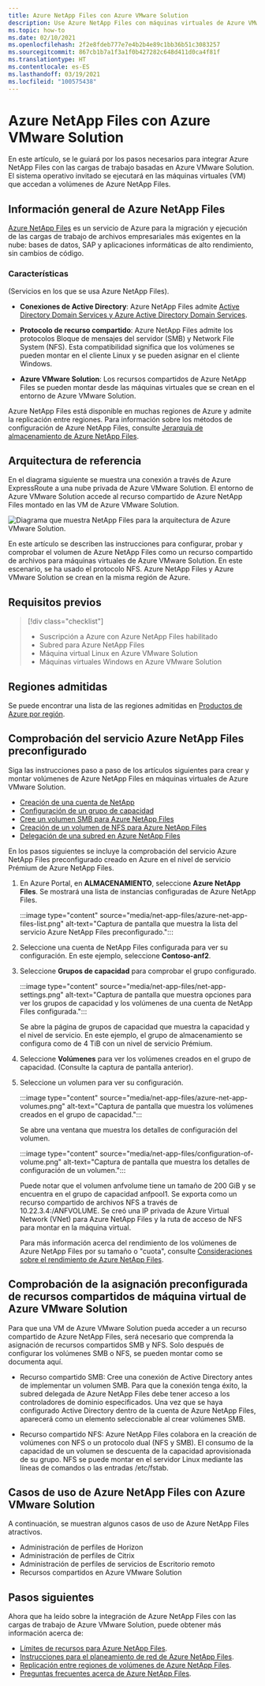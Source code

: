 ```yaml
---
title: Azure NetApp Files con Azure VMware Solution
description: Use Azure NetApp Files con máquinas virtuales de Azure VMware Solution para migrar y sincronizar datos entre servidores locales, máquinas virtuales de Azure VMware Solution e infraestructuras en la nube.
ms.topic: how-to
ms.date: 02/10/2021
ms.openlocfilehash: 2f2e8fdeb777e7e4b2b4e89c1bb36b51c3083257
ms.sourcegitcommit: 867cb1b7a1f3a1f0b427282c648d411d0ca4f81f
ms.translationtype: HT
ms.contentlocale: es-ES
ms.lasthandoff: 03/19/2021
ms.locfileid: "100575438"
---
```

# <a name="azure-netapp-files-with-azure-vmware-solution"></a>Azure NetApp Files con Azure VMware Solution

En este artículo, se le guiará por los pasos necesarios para integrar Azure NetApp Files con las cargas de trabajo basadas en Azure VMware Solution. El sistema operativo invitado se ejecutará en las máquinas virtuales (VM) que accedan a volúmenes de Azure NetApp Files. 

## <a name="azure-netapp-files-overview"></a>Información general de Azure NetApp Files

[Azure NetApp Files](../azure-netapp-files/azure-netapp-files-introduction.md) es un servicio de Azure para la migración y ejecución de las cargas de trabajo de archivos empresariales más exigentes en la nube: bases de datos, SAP y aplicaciones informáticas de alto rendimiento, sin cambios de código.

### <a name="features"></a>Características
(Servicios en los que se usa Azure NetApp Files).

- **Conexiones de Active Directory**: Azure NetApp Files admite [Active Directory Domain Services y Azure Active Directory Domain Services](../azure-netapp-files/create-active-directory-connections.md#decide-which-domain-services-to-use).

- **Protocolo de recurso compartido**: Azure NetApp Files admite los protocolos Bloque de mensajes del servidor (SMB) y Network File System (NFS). Esta compatibilidad significa que los volúmenes se pueden montar en el cliente Linux y se pueden asignar en el cliente Windows.

- **Azure VMware Solution**: Los recursos compartidos de Azure NetApp Files se pueden montar desde las máquinas virtuales que se crean en el entorno de Azure VMware Solution.

Azure NetApp Files está disponible en muchas regiones de Azure y admite la replicación entre regiones. Para información sobre los métodos de configuración de Azure NetApp Files, consulte [Jerarquía de almacenamiento de Azure NetApp Files](../azure-netapp-files/azure-netapp-files-understand-storage-hierarchy.md).

## <a name="reference-architecture"></a>Arquitectura de referencia

En el diagrama siguiente se muestra una conexión a través de Azure ExpressRoute a una nube privada de Azure VMware Solution. El entorno de Azure VMware Solution accede al recurso compartido de Azure NetApp Files montado en las VM de Azure VMware Solution.

![Diagrama que muestra NetApp Files para la arquitectura de Azure VMware Solution.](media/net-app-files/net-app-files-topology.png)

En este artículo se describen las instrucciones para configurar, probar y comprobar el volumen de Azure NetApp Files como un recurso compartido de archivos para máquinas virtuales de Azure VMware Solution. En este escenario, se ha usado el protocolo NFS. Azure NetApp Files y Azure VMware Solution se crean en la misma región de Azure.

## <a name="prerequisites"></a>Requisitos previos 

> [!div class="checklist"]
> * Suscripción a Azure con Azure NetApp Files habilitado
> * Subred para Azure NetApp Files
> * Máquina virtual Linux en Azure VMware Solution
> * Máquinas virtuales Windows en Azure VMware Solution

## <a name="regions-supported"></a>Regiones admitidas

Se puede encontrar una lista de las regiones admitidas en [Productos de Azure por región](https://azure.microsoft.com/global-infrastructure/services/?products=netapp,azure-vmware&regions=all).

## <a name="verify-pre-configured-azure-netapp-files"></a>Comprobación del servicio Azure NetApp Files preconfigurado 

Siga las instrucciones paso a paso de los artículos siguientes para crear y montar volúmenes de Azure NetApp Files en máquinas virtuales de Azure VMware Solution.

- [Creación de una cuenta de NetApp](../azure-netapp-files/azure-netapp-files-create-netapp-account.md)
- [Configuración de un grupo de capacidad](../azure-netapp-files/azure-netapp-files-set-up-capacity-pool.md)
- [Cree un volumen SMB para Azure NetApp Files](../azure-netapp-files/azure-netapp-files-create-volumes-smb.md)
- [Creación de un volumen de NFS para Azure NetApp Files](../azure-netapp-files/azure-netapp-files-create-volumes.md)
- [Delegación de una subred en Azure NetApp Files](../azure-netapp-files/azure-netapp-files-delegate-subnet.md)

En los pasos siguientes se incluye la comprobación del servicio Azure NetApp Files preconfigurado creado en Azure en el nivel de servicio Prémium de Azure NetApp Files.

1. En Azure Portal, en **ALMACENAMIENTO**, seleccione **Azure NetApp Files**. Se mostrará una lista de instancias configuradas de Azure NetApp Files. 

    :::image type="content" source="media/net-app-files/azure-net-app-files-list.png" alt-text="Captura de pantalla que muestra la lista del servicio Azure NetApp Files preconfigurado."::: 

2. Seleccione una cuenta de NetApp Files configurada para ver su configuración. En este ejemplo, seleccione **Contoso-anf2**. 

3. Seleccione **Grupos de capacidad** para comprobar el grupo configurado. 

    :::image type="content" source="media/net-app-files/net-app-settings.png" alt-text="Captura de pantalla que muestra opciones para ver los grupos de capacidad y los volúmenes de una cuenta de NetApp Files configurada.":::

    Se abre la página de grupos de capacidad que muestra la capacidad y el nivel de servicio. En este ejemplo, el grupo de almacenamiento se configura como de 4 TiB con un nivel de servicio Prémium.

4. Seleccione **Volúmenes** para ver los volúmenes creados en el grupo de capacidad. (Consulte la captura de pantalla anterior).

5. Seleccione un volumen para ver su configuración.  

    :::image type="content" source="media/net-app-files/azure-net-app-volumes.png" alt-text="Captura de pantalla que muestra los volúmenes creados en el grupo de capacidad.":::

    Se abre una ventana que muestra los detalles de configuración del volumen.

    :::image type="content" source="media/net-app-files/configuration-of-volume.png" alt-text="Captura de pantalla que muestra los detalles de configuración de un volumen.":::

    Puede notar que el volumen anfvolume tiene un tamaño de 200 GiB y se encuentra en el grupo de capacidad anfpool1. Se exporta como un recurso compartido de archivos NFS a través de 10.22.3.4:/ANFVOLUME. Se creó una IP privada de Azure Virtual Network (VNet) para Azure NetApp Files y la ruta de acceso de NFS para montar en la máquina virtual.

    Para más información acerca del rendimiento de los volúmenes de Azure NetApp Files por su tamaño o "cuota", consulte [Consideraciones sobre el rendimiento de Azure NetApp Files](../azure-netapp-files/azure-netapp-files-performance-considerations.md). 

## <a name="verify-pre-configured-azure-vmware-solution-vm-share-mapping"></a>Comprobación de la asignación preconfigurada de recursos compartidos de máquina virtual de Azure VMware Solution

Para que una VM de Azure VMware Solution pueda acceder a un recurso compartido de Azure NetApp Files, será necesario que comprenda la asignación de recursos compartidos SMB y NFS. Solo después de configurar los volúmenes SMB o NFS, se pueden montar como se documenta aquí.

- Recurso compartido SMB: Cree una conexión de Active Directory antes de implementar un volumen SMB. Para que la conexión tenga éxito, la subred delegada de Azure NetApp Files debe tener acceso a los controladores de dominio especificados. Una vez que se haya configurado Active Directory dentro de la cuenta de Azure NetApp Files, aparecerá como un elemento seleccionable al crear volúmenes SMB.

- Recurso compartido NFS: Azure NetApp Files colabora en la creación de volúmenes con NFS o un protocolo dual (NFS y SMB). El consumo de la capacidad de un volumen se descuenta de la capacidad aprovisionada de su grupo. NFS se puede montar en el servidor Linux mediante las líneas de comandos o las entradas /etc/fstab.

## <a name="use-cases-of-azure-netapp-files-with-azure-vmware-solution"></a>Casos de uso de Azure NetApp Files con Azure VMware Solution

A continuación, se muestran algunos casos de uso de Azure NetApp Files atractivos. 
- Administración de perfiles de Horizon
- Administración de perfiles de Citrix
- Administración de perfiles de servicios de Escritorio remoto
- Recursos compartidos en Azure VMware Solution

## <a name="next-steps"></a>Pasos siguientes

Ahora que ha leído sobre la integración de Azure NetApp Files con las cargas de trabajo de Azure VMware Solution, puede obtener más información acerca de:

- [Límites de recursos para Azure NetApp Files](../azure-netapp-files/azure-netapp-files-resource-limits.md#resource-limits).
- [Instrucciones para el planeamiento de red de Azure NetApp Files](../azure-netapp-files/azure-netapp-files-network-topologies.md).
- [Replicación entre regiones de volúmenes de Azure NetApp Files](../azure-netapp-files/cross-region-replication-introduction.md). 
- [Preguntas frecuentes acerca de Azure NetApp Files](../azure-netapp-files/azure-netapp-files-faqs.md).

